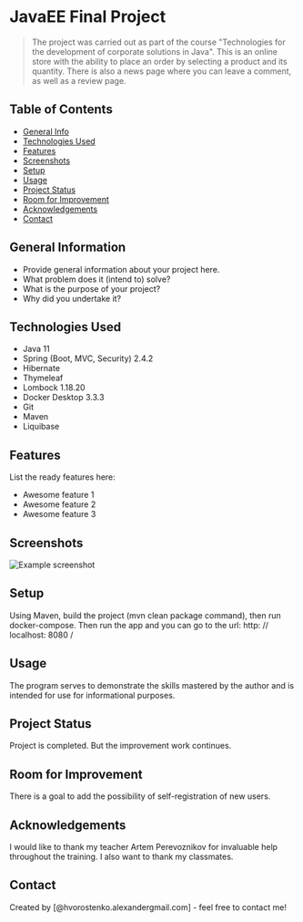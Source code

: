 # JavaEE Final Project
> The project was carried out as part of the course "Technologies for the development of corporate solutions in Java". This is an online store with the ability to place an order by selecting a product and its quantity. There is also a news page where you can leave a comment, as well as a review page.

## Table of Contents
* [General Info](#general-information)
* [Technologies Used](#technologies-used)
* [Features](#features)
* [Screenshots](#screenshots)
* [Setup](#setup)
* [Usage](#usage)
* [Project Status](#project-status)
* [Room for Improvement](#room-for-improvement)
* [Acknowledgements](#acknowledgements)
* [Contact](#contact)

## General Information
- Provide general information about your project here.
- What problem does it (intend to) solve?
- What is the purpose of your project?
- Why did you undertake it?

## Technologies Used
- Java 11
- Spring (Boot, MVC, Security) 2.4.2
- Hibernate
- Thymeleaf
- Lombock 1.18.20
- Docker Desktop 3.3.3
- Git
- Maven
- Liquibase

## Features
List the ready features here:
- Awesome feature 1
- Awesome feature 2
- Awesome feature 3

## Screenshots
![Example screenshot](./img/screenshot.png)

## Setup
Using Maven, build the project (mvn clean package command), then run docker-compose. 
Then run the app and you can go to the url: http: // localhost: 8080 /

## Usage
The program serves to demonstrate the skills mastered by the author and is intended for use for informational purposes.

## Project Status
Project is completed. But the improvement work continues.

## Room for Improvement
There is a goal to add the possibility of self-registration of new users.

## Acknowledgements
I would like to thank my teacher Artem Perevoznikov for invaluable help throughout the training. 
I also want to thank my classmates.

## Contact
Created by [@hvorostenko.alexandergmail.com] - feel free to contact me!






